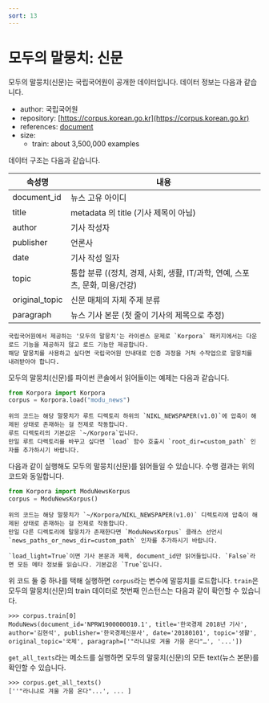 ```yaml
---
sort: 13
---
```


# 모두의 말뭉치: 신문

모두의 말뭉치(신문)는 국립국어원이 공개한 데이터입니다.
데이터 정보는 다음과 같습니다.

- author: 국립국어원
- repository: [https://corpus.korean.go.kr](https://corpus.korean.go.kr)
- references: [document](https://rlkujwkk7.toastcdn.net/NIKL_NEWSPAPER(v1.0).pdf)
- size:
  - train: about 3,500,000 examples

데이터 구조는 다음과 같습니다.

| 속성명 | 내용 |
| --- | --- |
| document_id | 뉴스 고유 아이디 |
| title | metadata 의 title (기사 제목이 아님) |
| author | 기사 작성자 |
| publisher | 언론사 |
| date | 기사 작성 일자 |
| topic | 통합 분류 ((정치, 경제, 사회, 생활, IT/과학, 연예, 스포츠, 문화, 미용/건강) |
| original_topic | 신문 매체의 자체 주제 분류 |
| paragraph | 뉴스 기사 본문 (첫 줄이 기사의 제목으로 추정) |

```warning
국립국어원에서 제공하는 '모두의 말뭉치'는 라이센스 문제로 `Korpora` 패키지에서는 다운로드 기능을 제공하지 않고 로드 기능만 제공합니다. 
해당 말뭉치를 사용하고 싶다면 국립국어원 안내대로 인증 과정을 거쳐 수작업으로 말뭉치를 내려받아야 합니다. 
```

모두의 말뭉치(신문)를 파이썬 콘솔에서 읽어들이는 예제는 다음과 같습니다.

```python
from Korpora import Korpora
corpus = Korpora.load("modu_news")
```

```warning
위의 코드는 해당 말뭉치가 루트 디렉토리 하위의 `NIKL_NEWSPAPER(v1.0)`에 압축이 해제된 상태로 존재하는 걸 전제로 작동합니다.
루트 디렉토리의 기본값은 `~/Korpora`입니다. 
만일 루트 다렉토리를 바꾸고 싶다면 `load` 함수 호출시 `root_dir=custom_path` 인자를 추가하시기 바랍니다.
```

다음과 같이 실행해도 모두의 말뭉치(신문)를 읽어들일 수 있습니다.
수행 결과는 위의 코드와 동일합니다.

```python
from Korpora import ModuNewsKorpus
corpus = ModuNewsKorpus()
```

```warning
위의 코드는 해당 말뭉치가 `~/Korpora/NIKL_NEWSPAPER(v1.0)` 디렉토리에 압축이 해제된 상태로 존재하는 걸 전제로 작동합니다. 
만일 다른 디렉토리에 말뭉치가 존재한다면 `ModuNewsKorpus` 클래스 선언시 `news_paths_or_news_dir=custom_path` 인자를 추가하시기 바랍니다.
```

```tip
`load_light=True`이면 기사 본문과 제목, document_id만 읽어들입니다. `False`라면 모든 메타 정보를 읽습니다. 기본값은 `True`입니다.
```

위 코드 둘 중 하나를 택해 실행하면 `corpus`라는 변수에 말뭉치를 로드합니다.
`train`은 모두의 말뭉치(신문)의 train 데이터로 첫번째 인스턴스는 다음과 같이 확인할 수 있습니다.

```
>>> corpus.train[0]
ModuNews(document_id='NPRW1900000010.1', title='한국경제 2018년 기사', author='김현석', publisher='한국경제신문사', date='20180101', topic='생활', original_topic='국제', paragraph=['"라니냐로 겨울 가뭄 온다"…', '...'])
```

`get_all_texts`라는 메소드를 실행하면 모두의 말뭉치(신문)의 모든 text(뉴스 본문)를 확인할 수 있습니다.

```
>>> corpus.get_all_texts()
[''"라니냐로 겨울 가뭄 온다"...', ... ]
```
